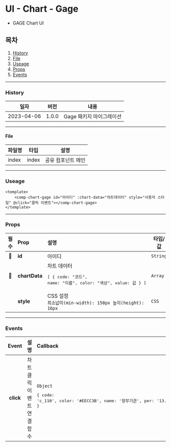 # UI - Chart - Gage

-   GAGE Chart UI

## 목차

1. [History](#history)
2. [File](#file)
3. [Useage](#useage)
4. [Props](#props)
5. [Events](#events)

---

### History

| 일자       | 버전  | 내용                     |
| ---------- | ----- | ------------------------ |
| 2023-04-06 | 1.0.0 | Gage 패키지 마이그레이션 |

---

#### File

| 파일명 | 타입  | 설명               |
| ------ | ----- | ------------------ |
| index  | index | 공유 컴포넌트 메인 |

---

### Useage

```vue
<template>
    <comp-chart-gage id="아이디" :chart-data="차트데이터" style="사용자 스타일" @click="클릭 이벤트"></comp-chart-gage>
</template>
```

---

### Props

|           필수            | Prop          | 설명                                                                                   | 타입/값  | Default |
| :-----------------------: | :------------ | :------------------------------------------------------------------------------------- | -------- | ------- |
| :triangular_flag_on_post: | **id**        | 아이디                                                                                 | `String` |         |
| :triangular_flag_on_post: | **chartData** | 차트 데이터<br><pre>[ { code: "코드", name: "이름", color: "색상", value: 값 } ]</pre> | `Array`  | [ ]     |
|                           | **style**     | CSS 설정<br> `최소넚이(min-width): 150px 높이(height): 16px`                           | `CSS`    |         |

---

### Events

|   Event   | 설명                       | Callback                                                                                              |
| :-------: | :------------------------- | :---------------------------------------------------------------------------------------------------- |
| **click** | 차트 클릭 이벤트 연결 함수 | `Object`<br><pre>{ code: 'c_110', color: '#EECC3B', name: '정부기관', per: '13.8', value: 547 }</pre> |
